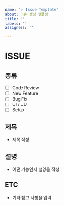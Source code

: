 ```yaml
---
name: "✨ Issue Template"
about: 이슈 생성 템플릿
title: ''
labels: ''
assignees: ''

---
```


# ISSUE

## 종류
- [ ] Code Review
- [ ] New Feature
- [ ] Bug Fix
- [ ] CI / CD
- [ ] Setup

## 제목
- 제목 작성

## 설명
- 어떤 기능인지 설명을 작성

## ETC
- 기타 참고 사항을 입력
